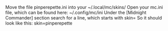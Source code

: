 
Move the file pinperepette.ini into your ~/.local/mc/skins/ 
Open your mc.ini file, which can be found here: ~/.config/mc/ini
Under the [Midnight Commander] section search for a line, which starts with skin=
So it should look like this: skin=pinperepette

